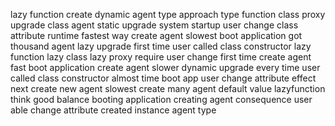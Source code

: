 lazy function create dynamic agent type approach type function class proxy upgrade class agent static upgrade system startup user change class attribute runtime fastest way create agent slowest boot application got thousand agent lazy upgrade first time user called class constructor lazy function lazy class lazy proxy require user change first time create agent fast boot application create agent slower dynamic upgrade every time user called class constructor almost time boot app user change attribute effect next create new agent slowest create many agent default value lazyfunction think good balance booting application creating agent consequence user able change attribute created instance agent type